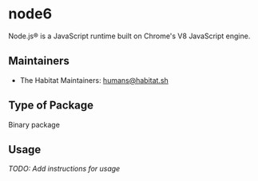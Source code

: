 # node6

Node.js® is a JavaScript runtime built on Chrome's V8 JavaScript engine.

## Maintainers

* The Habitat Maintainers: <humans@habitat.sh>

## Type of Package

Binary package

## Usage

*TODO: Add instructions for usage*
